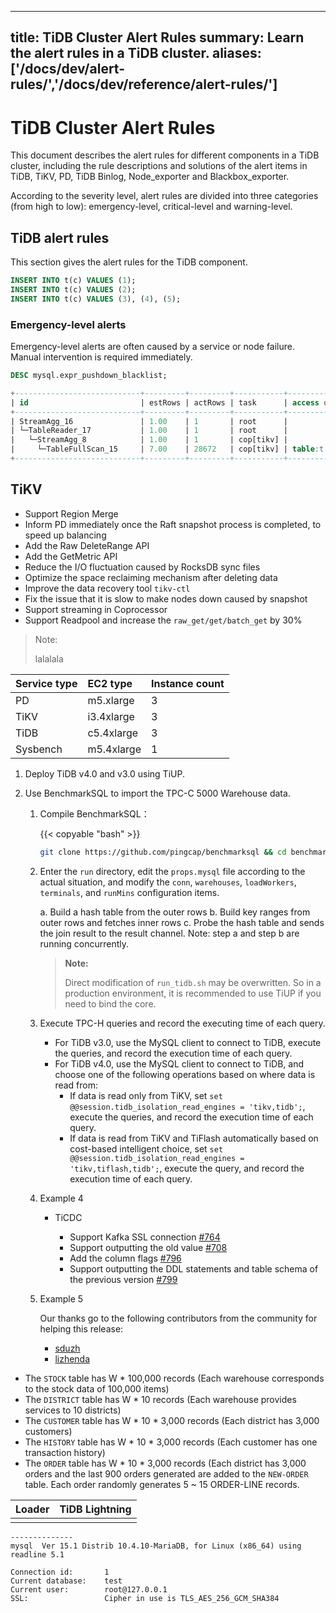 ----
title: TiDB Cluster Alert Rules
summary: Learn the alert rules in a TiDB cluster.
aliases: ['/docs/dev/alert-rules/','/docs/dev/reference/alert-rules/']
---

<!-- markdownlint-disable MD024 -->
<!-- markdownlint-disable MD024 -->

<!--

-->

# TiDB Cluster Alert Rules

This document describes the alert rules for different components in a TiDB cluster, including the rule descriptions and solutions of the alert items in TiDB, TiKV, PD, TiDB Binlog, Node_exporter and Blackbox_exporter.

According to the severity level, alert rules are divided into three categories (from high to low): emergency-level, critical-level and warning-level.

## TiDB alert rules

This section gives the
alert rules for the TiDB component.

```sql
INSERT INTO t(c) VALUES (1);
INSERT INTO t(c) VALUES (2);
INSERT INTO t(c) VALUES (3), (4), (5);
```

### Emergency-level alerts

Emergency-level alerts are often caused by a service or node failure. Manual intervention is required immediately.

```sql
DESC mysql.expr_pushdown_blacklist;

+----------------------------+---------+---------+-----------+---------------+------------------------------------------------------------------------------+---------------------------------+-----------+------+
| id                         | estRows | actRows | task      | access object | execution info                                                               | operator info                   | memory    | disk |
+----------------------------+---------+---------+-----------+---------------+------------------------------------------------------------------------------+---------------------------------+-----------+------+
| StreamAgg_16               | 1.00    | 1       | root      |               | time:170.08572ms, loops:2                                                     | funcs:count(Column#5)->Column#3 | 372 Bytes | N/A  |
| └─TableReader_17           | 1.00    | 1       | root      |               | time:170.080369ms, loops:2, rpc num: 1, rpc time:17.023347ms, proc keys:28672 | data:StreamAgg_8                | 202 Bytes | N/A  |
|   └─StreamAgg_8            | 1.00    | 1       | cop[tikv] |               | time:170ms, loops:29                                                          | funcs:count(1)->Column#5        | N/A       | N/A  |
|     └─TableFullScan_15     | 7.00    | 28672   | cop[tikv] | table:t       | time:170ms, loops:29                                                          | keep order:false, stats:pseudo  | N/A       | N/A  |
+----------------------------+---------+---------+-----------+---------------+------------------------------------------------------------------------------+---------------------------------+-----------+------
```

## TiKV

- Support Region Merge
- Inform PD immediately once the Raft snapshot
  process is completed, to speed up balancing
- Add the Raw DeleteRange API
- Add the GetMetric API
- Reduce the I/O fluctuation caused by RocksDB sync files
- Optimize the space reclaiming mechanism after deleting data
- Improve the data recovery tool `tikv-ctl`
- Fix the issue that it is slow to make nodes down caused by snapshot
- Support streaming in Coprocessor
- Support Readpool and increase the `raw_get/get/batch_get` by 30%

> Note:
>
> lalalala

| Service type         | EC2 type     | Instance count |
|:----------|:----------|:----------|
| PD        | m5.xlarge |     3     |
| TiKV      | i3.4xlarge|     3     |
| TiDB      | c5.4xlarge|     3     |
| Sysbench  | m5.4xlarge|     1     |

1. Deploy TiDB v4.0
   and v3.0 using TiUP.

2. Use BenchmarkSQL to import the TPC-C 5000 Warehouse data.

    1. Compile BenchmarkSQL：

        {{< copyable "bash" >}}

        ```bash
        git clone https://github.com/pingcap/benchmarksql && cd benchmarksql && ant
        ```

    2. Enter the `run` directory, edit the `props.mysql` file according to the actual situation, and modify the `conn`, `warehouses`, `loadWorkers`, `terminals`, and `runMins` configuration items.

        a. Build a hash table from the outer rows
        b. Build key ranges from outer rows and fetches inner rows
        c. Probe the hash table and sends the join result to the result channel. Note: step a and step b are running concurrently.

        > **Note:**
        >
        > Direct modification of `run_tidb.sh` may be overwritten. So in a production environment, it is recommended to use TiUP if you need to bind the core.

    3. Execute TPC-H queries and record the executing time of each query.

        * For TiDB v3.0, use the MySQL client to connect to TiDB, execute the queries, and record the execution time of each query.
        * For TiDB v4.0, use the MySQL client to connect to TiDB, and choose one of the following operations based on where data is read from:
            * If data is read only from TiKV, set `set @@session.tidb_isolation_read_engines = 'tikv,tidb';`, execute the queries, and record the execution time of each query.
            * If data is read from TiKV and TiFlash automatically based on cost-based intelligent choice, set `set @@session.tidb_isolation_read_engines = 'tikv,tiflash,tidb';`, execute the query, and record the execution time of each query.

    4. Example 4

        + TiCDC

            - Support Kafka SSL connection [#764](https://github.com/pingcap/ticdc/pull/764)
            - Support outputting the old value [#708](https://github.com/pingcap/ticdc/pull/708)
            - Add the column flags [#796](https://github.com/pingcap/ticdc/pull/796)
            - Support outputting the DDL statements and table schema of the previous
            version [#799](https://github.com/pingcap/ticdc/pull/799)

    5. Example 5

        Our thanks go to the following contributors from the community for helping this release:
        - [sduzh](https://github.com/sduzh)
        - [lizhenda](https://github.com/lizhenda)

* The `STOCK` table has W \* 100,000 records
  (Each warehouse corresponds to the stock data of 100,000 items)
* The `DISTRICT` table has W \* 10 records (Each warehouse provides services to 10 districts)
* The `CUSTOMER` table has W \* 10 \* 3,000 records (Each district has 3,000 customers)
* The `HISTORY` table has W \* 10 \* 3,000 records (Each customer has one transaction history)
* The `ORDER` table has W \* 10 \* 3,000 records (Each district has 3,000 orders and the last 900 orders generated are added to the `NEW-ORDER` table. Each order randomly generates 5 ~ 15 ORDER-LINE records.

<table>
  <thead><tr><th>Loader</th><th>TiDB Lightning</th></tr></thead>
<tbody>
<tr><td>

</td></tr>
</tbody>
</table>

```
--------------
mysql  Ver 15.1 Distrib 10.4.10-MariaDB, for Linux (x86_64) using readline 5.1

Connection id:       1
Current database:    test
Current user:        root@127.0.0.1
SSL:                 Cipher in use is TLS_AES_256_GCM_SHA384
```